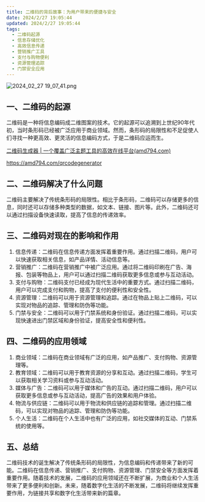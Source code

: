 ```yaml
---
title: 二维码的背后故事：为用户带来的便捷与安全
date: 2024/2/27 19:05:44
updated: 2024/2/27 19:05:44
tags:
  - 二维码起源
  - 信息存储优化
  - 高效信息传递
  - 营销推广工具
  - 支付与购物便利
  - 资源管理追踪
  - 门禁安全应用
---
```



<img src="https://static.amd794.com/blog/images/2024_02_27 19_07_41.png@blog" title="2024_02_27 19_07_41.png" alt="2024_02_27 19_07_41.png"/>

## 一、二维码的起源

二维码是一种将信息编码成二维图案的技术。它的起源可以追溯到上世纪90年代初，当时条形码已经被广泛应用于商业领域。然而，条形码的局限性和不足促使人们寻找一种更高效、更灵活的信息编码方式，于是二维码应运而生。

[二维码生成器 | 一个覆盖广泛主题工具的高效在线平台(amd794.com)](https://amd794.com/qrcodegenerator)

https://amd794.com/qrcodegenerator

## 二、二维码解决了什么问题

二维码主要解决了传统条形码的局限性。相比于条形码，二维码可以存储更多的信息，同时还可以存储多种类型的数据，如文本、链接、图片等。此外，二维码还可以通过扫描设备快速读取，提高了信息的传递效率。

## 三、二维码对现在的影响和作用

1. 信息传递：二维码在信息传递方面发挥着重要作用。通过扫描二维码，用户可以快速获取相关信息，如产品详情、活动信息等。
2. 营销推广：二维码在营销推广中被广泛应用。通过将二维码印刷在广告、海报、包装等物品上，用户可以通过扫描二维码获取更多信息或参与互动活动。
3. 支付与购物：二维码支付已经成为现代生活中的重要方式。通过扫描二维码，用户可以完成支付和购物，提高了支付的便利性和安全性。
4. 资源管理：二维码可以用于资源管理和追踪。通过在物品上贴上二维码，可以实现对物品的追踪、管理和防伪等功能。
5. 门禁与安全：二维码可以用于门禁系统和身份验证。通过扫描二维码，可以实现快速进出门禁区域和身份验证，提高安全性和便利性。

## 四、二维码的应用领域

1. 商业领域：二维码在商业领域有广泛的应用，如产品推广、支付购物、资源管理等。
2. 教育领域：二维码可以用于教育资源的分享和互动。通过扫描二维码，学生可以获取相关学习资料或参与互动活动。
3. 媒体与广告：二维码可以用于媒体和广告的互动。通过扫描二维码，用户可以获取更多信息或参与互动活动，提高广告的效果和用户体验。
4. 物流与供应链：二维码可以用于物流和供应链的追踪和管理。通过扫描二维码，可以实现对物品的追踪、管理和防伪等功能。
5. 个人生活：二维码在个人生活中也有广泛的应用，如社交媒体的互动、门禁系统的使用等。

## 五、总结

二维码技术的诞生解决了传统条形码的局限性，为信息编码和传递带来了新的可能。二维码在信息传递、营销推广、支付购物、资源管理、门禁安全等方面发挥着重要作用。随着技术的发展，二维码的应用领域还在不断扩展，为商业和个人生活带来了更多便利和创新。未来，随着数字化生活的不断发展，二维码将继续发挥重要作用，为链接共享和数字化生活带来新的篇章。